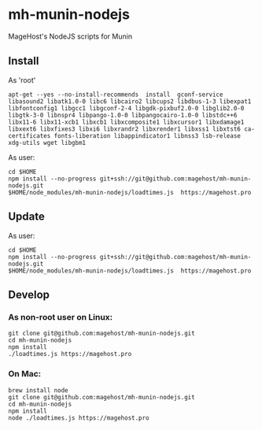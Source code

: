 # mh-munin-nodejs
MageHost's NodeJS scripts for Munin

## Install
As 'root'
```
apt-get --yes --no-install-recommends  install  gconf-service libasound2 libatk1.0-0 libc6 libcairo2 libcups2 libdbus-1-3 libexpat1 libfontconfig1 libgcc1 libgconf-2-4 libgdk-pixbuf2.0-0 libglib2.0-0 libgtk-3-0 libnspr4 libpango-1.0-0 libpangocairo-1.0-0 libstdc++6 libx11-6 libx11-xcb1 libxcb1 libxcomposite1 libxcursor1 libxdamage1 libxext6 libxfixes3 libxi6 libxrandr2 libxrender1 libxss1 libxtst6 ca-certificates fonts-liberation libappindicator1 libnss3 lsb-release xdg-utils wget libgbm1
```
As user:
```
cd $HOME
npm install --no-progress git+ssh://git@github.com:magehost/mh-munin-nodejs.git
$HOME/node_modules/mh-munin-nodejs/loadtimes.js  https://magehost.pro
```

## Update
As user:
```
cd $HOME
npm install --no-progress git+ssh://git@github.com:magehost/mh-munin-nodejs.git
$HOME/node_modules/mh-munin-nodejs/loadtimes.js  https://magehost.pro
```

## Develop
### As non-root user on Linux:
```
git clone git@github.com:magehost/mh-munin-nodejs.git
cd mh-munin-nodejs
npm install
./loadtimes.js https://magehost.pro
```
### On Mac:
```
brew install node
git clone git@github.com:magehost/mh-munin-nodejs.git
cd mh-munin-nodejs
npm install
node ./loadtimes.js https://magehost.pro
```
